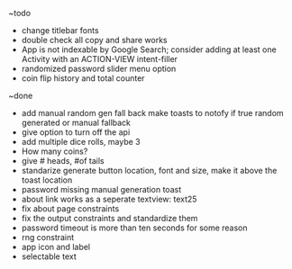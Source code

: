 ~todo
- change titlebar fonts
- double check all copy and share works
- App is not indexable by Google Search; consider adding at least one Activity with an ACTION-VIEW intent-filler
- randomized password slider menu option
- coin flip history and total counter

~done
- add manual random gen fall back make toasts to notofy if true random generated or manual fallback
- give option to turn off the api
- add multiple dice rolls, maybe 3
- How many coins?
- give # heads, #of tails
- standarize generate button location, font and size, make it above the toast location
- password missing manual generation toast
- about link works as a seperate textview: text25
- fix about page constraints
- fix the output constraints and standardize them
- password timeout is more than ten seconds for some reason
- rng constraint
- app icon and label
- selectable text
